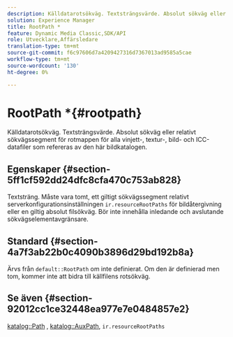 ```yaml
---
description: Källdatarotsökväg. Textsträngsvärde. Absolut sökväg eller relativt sökvägssegment för rotmappen för alla vinjett-, textur-, bild- och ICC-datafiler som refereras av den här bildkatalogen.
solution: Experience Manager
title: RootPath *
feature: Dynamic Media Classic,SDK/API
role: Utvecklare,Affärsledare
translation-type: tm+mt
source-git-commit: f6c97606d7a4209427316d7367013ad9585a5cae
workflow-type: tm+mt
source-wordcount: '130'
ht-degree: 0%

---
```



# RootPath *{#rootpath}

Källdatarotsökväg. Textsträngsvärde. Absolut sökväg eller relativt sökvägssegment för rotmappen för alla vinjett-, textur-, bild- och ICC-datafiler som refereras av den här bildkatalogen.

## Egenskaper {#section-5ff1cf592dd24dfc8cfa470c753ab828}

Textsträng. Måste vara tomt, ett giltigt sökvägssegment relativt serverkonfigurationsinställningen `ir.resourceRootPaths` för bildåtergivning eller en giltig absolut filsökväg. Bör inte innehålla inledande och avslutande sökvägselementavgränsare.

## Standard {#section-4a7f3ab22b0c4090b3896d29bd192b8a}

Ärvs från `default::RootPath` om inte definierat. Om den är definierad men tom, kommer inte att bidra till källfilens rotsökväg.

## Se även {#section-92012cc1ce32448ea977e7e0484857e2}

[katalog::Path](../../../../../ir-api/material-cat/image-rendering-api-ref/c-ir-material-catalog/c-ir-material-data-reference/r-ir-path.md#reference-59ebb624250a4965ad1737578a2ab590) ,  [katalog::AuxPath](../../../../../ir-api/material-cat/image-rendering-api-ref/c-ir-material-catalog/c-ir-material-data-reference/r-ir-auxpath.md#reference-943ad5ee3c3b4b06bbcbb005db0dc969),  `ir.resourceRootPaths`

